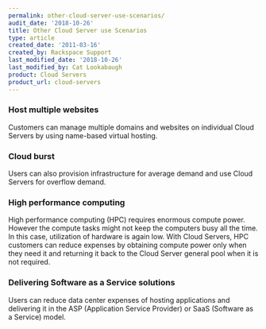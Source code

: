 ```yaml
---
permalink: other-cloud-server-use-scenarios/
audit_date: '2018-10-26'
title: Other Cloud Server use Scenarios
type: article
created_date: '2011-03-16'
created_by: Rackspace Support
last_modified_date: '2018-10-26'
last_modified_by: Cat Lookabaugh
product: Cloud Servers
product_url: cloud-servers
---
```


### Host multiple websites

Customers can manage multiple domains and websites on individual Cloud
Servers by using name-based virtual hosting.

### Cloud burst

Users can also provision infrastructure for average demand and use Cloud
Servers for overflow demand.

### High performance computing

High performance computing (HPC) requires enormous compute power.
However the compute tasks might not keep the computers busy all the time.
In this case, utilization of hardware is again low. With Cloud Servers,
HPC customers can reduce expenses by obtaining compute power only when
they need it and returning it back to the Cloud Server general pool when
it is not required.

### Delivering Software as a Service solutions

Users can reduce data center expenses of hosting applications and
delivering it in the ASP (Application Service Provider) or SaaS
(Software as a Service) model.
